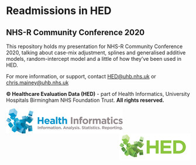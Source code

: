 
<!-- README.md is generated from README.Rmd. Please edit that file -->

# Readmissions in HED

## NHS-R Community Conference 2020

<!-- badges: start -->

<!-- badges: end -->

This repository holds my presentation for NHS-R Community Conference
2020, talking about case-mix adjustment, splines and generalised
additive models, random-intercept model and a little of how they’ve been
used in HED.

For more information, or support, contact <HED@uhb.nhs.uk> or
<chris.mainey@uhb.nhs.uk>

**© Healthcare Evaluation Data (HED)** - part of Health Informatics,
University Hospitals Birmingham NHS Foundation Trust. **All rights
reserved.**

<img src='./assets/HI.png' align="left">
<img src='./assets/logo.png' align="right">

